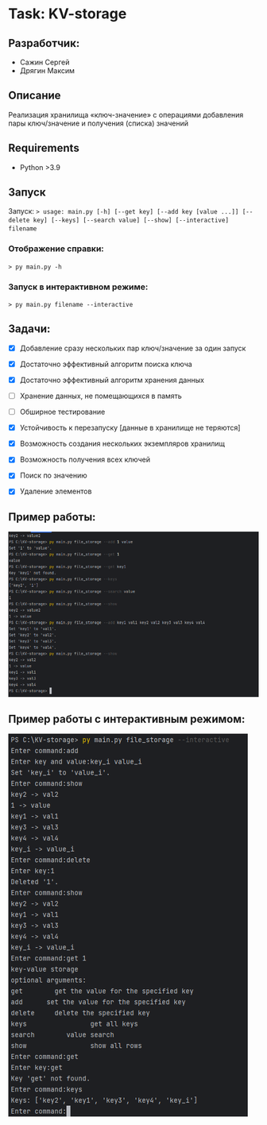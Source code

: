 # Task: KV-storage

## Разработчик:
- Сажин Сергей
- Дрягин Максим

## Описание
Реализация хранилища «ключ-значение» с операциями добавления пары ключ/значение и получения (списка) значений

## Requirements
* Python >3.9 


## Запуск
Запуск: `> usage: main.py [-h] [--get key] [--add key [value ...]] [--delete key] [--keys] [--search value] [--show] [--interactive] filename
`

### Отображение справки:   
`> py main.py -h`  
### Запуск в интерактивном режиме:   
`> py main.py filename --interactive`  

## Задачи:
- [x] Добавление сразу нескольких пар ключ/значение за один запуск
- [x] Достаточно эффективный алгоритм поиска ключа
- [x] Достаточно эффективный алгоритм хранения данных
- [ ] Хранение данных, не помещающихся в память
- [ ] Обширное тестирование
- [x] Устойчивость к перезапуску [данные в хранилище не теряются]
- [x] Возможность создания нескольких экземпляров хранилищ
- [x] Возможность получения всех ключей
- [x] Поиск по значению
- [x] Удаление элементов


## Пример работы:
![alt text](screens/Screenshot_1.png)
## Пример работы с интерактивным режимом:
![alt text](screens/Screenshot_2.png)


